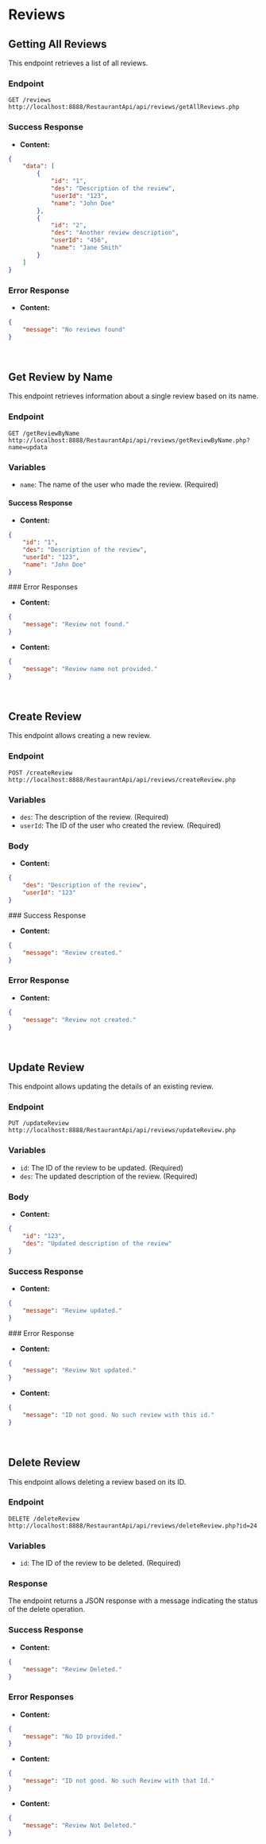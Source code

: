 # Reviews

## Getting All Reviews

This endpoint retrieves a list of all reviews.

### Endpoint

`GET /reviews` `http://localhost:8888/RestaurantApi/api/reviews/getAllReviews.php`

### Success Response

- **Content:**

```json
{
    "data": [
        {
            "id": "1",
            "des": "Description of the review",
            "userId": "123",
            "name": "John Doe"
        },
        {
            "id": "2",
            "des": "Another review description",
            "userId": "456",
            "name": "Jane Smith"
        }
    ]
}
```

### Error Response
- **Content:**

```json
{
    "message": "No reviews found"
}
```

<br>

## Get Review by Name

This endpoint retrieves information about a single review based on its name.

### Endpoint

`GET /getReviewByName` `http://localhost:8888/RestaurantApi/api/reviews/getReviewByName.php?name=updata`

### Variables

- `name`: The name of the user who made the review. (Required)

#### Success Response

- **Content:**

```json
{
    "id": "1",
    "des": "Description of the review",
    "userId": "123",
    "name": "John Doe"
}
```

### Error Responses

- **Content:**
```json
{
    "message": "Review not found."
}
```

- **Content:**
```json
{
    "message": "Review name not provided."
}
```

<br>

## Create Review

This endpoint allows creating a new review.

### Endpoint

`POST /createReview` `http://localhost:8888/RestaurantApi/api/reviews/createReview.php`

### Variables

- `des`: The description of the review. (Required)
- `userId`: The ID of the user who created the review. (Required)

### Body

- **Content:**

```json
{
    "des": "Description of the review",
    "userId": "123"
}
```

### Success Response

- **Content:**
```json
{
    "message": "Review created."
}
```

### Error Response

- **Content:**
```json
{
    "message": "Review not created."
}
```

<br>

## Update Review

This endpoint allows updating the details of an existing review.

### Endpoint

`PUT /updateReview` `http://localhost:8888/RestaurantApi/api/reviews/updateReview.php`

### Variables

- `id`: The ID of the review to be updated. (Required)
- `des`: The updated description of the review. (Required)

### Body

- **Content:**

```json
{
    "id": "123",
    "des": "Updated description of the review"
}
```

### Success Response

- **Content:**
```json
{
    "message": "Review updated."
}
```

### Error Response

- **Content:**

```json
{
    "message": "Review Not updated."
}
```

- **Content:**

```json
{
    "message": "ID not good. No such review with this id."
}
```

<br>

## Delete Review
This endpoint allows deleting a review based on its ID.

### Endpoint

`DELETE /deleteReview` `http://localhost:8888/RestaurantApi/api/reviews/deleteReview.php?id=24`

### Variables

- `id`: The ID of the review to be deleted. (Required)

### Response

The endpoint returns a JSON response with a message indicating the status of the delete operation.

### Success Response

- **Content:**

```json
{
    "message": "Review Deleted."
}
```

### Error Responses

- **Content:**
```json
{
    "message": "No ID provided."
}
```

- **Content:**

```json
{
    "message": "ID not good. No such Review with that Id."
}
```

- **Content:**

```json
{
    "message": "Review Not Deleted."
}
```